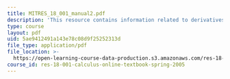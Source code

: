 ```yaml
---
title: MITRES_18_001_manual2.pdf
description: 'This resource contains information related to derivatives. '
type: course
layout: pdf
uid: 5ae9412491a143e78c08d9f25252313d
file_type: application/pdf
file_location: >-
  https://open-learning-course-data-production.s3.amazonaws.com/res-18-001-calculus-online-textbook-spring-2005/5ae9412491a143e78c08d9f25252313d_MITRES_18_001_manual2.pdf
course_id: res-18-001-calculus-online-textbook-spring-2005
---
```

